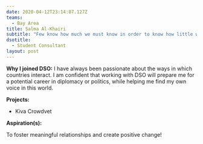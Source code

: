 ```yaml
---
date: 2020-04-12T23:14:07.127Z
teams:
  - Bay Area
title: Salma Al-Khairi
subtitle: "Few know how much we must know in order to know how little we know. "
dsotitle:
  - Student Consultant
layout: post
---
```

**Why I joined DSO:** I have always been passionate about the ways in which countries interact. I am confident that working with DSO will prepare me for a potential career in diplomacy or politics, while helping me find my own voice in this world.

**Projects:** 

* Kiva Crowdvet

**Aspiration(s):**

To foster meaningful relationships and create positive change!